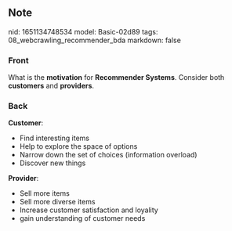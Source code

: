 ## Note
nid: 1651134748534
model: Basic-02d89
tags: 08_webcrawling_recommender_bda
markdown: false

### Front
What is the <b>motivation</b> for <b>Recommender Systems</b>.
Consider both <b>customers</b> and <b>providers</b>.

### Back
<b>Customer</b>:
<ul><li>Find interesting items</li><li>Help to explore the space of options</li><li>Narrow down the set of choices (information overload)</li><li>Discover new things</li></ul><b>Provider</b>:
<ul><li>Sell more items</li><li>Sell more diverse items</li><li>Increase customer satisfaction and loyality</li><li>gain understanding of customer needs</li></ul>
